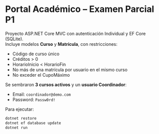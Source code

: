 # Portal Académico – Examen Parcial P1

Proyecto ASP.NET Core MVC con autenticación Individual y EF Core (SQLite).  
Incluye modelos **Curso** y **Matrícula**, con restricciones:  
- Código de curso único  
- Créditos > 0  
- HorarioInicio < HorarioFin  
- No más de una matrícula por usuario en el mismo curso  
- No exceder el CupoMáximo  

Se sembraron **3 cursos activos** y un **usuario Coordinador**:  
- Email: `coordinador@demo.com`  
- Password: `Passw0rd!`  

Para ejecutar:  
```bash
dotnet restore
dotnet ef database update
dotnet run
